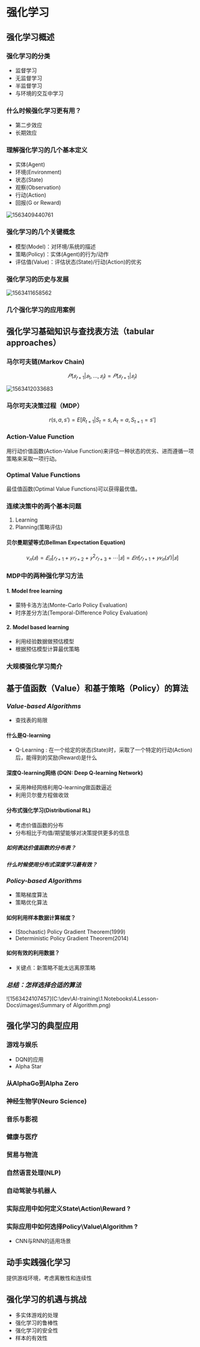 # 强化学习

## 强化学习概述

### 强化学习的分类

- 监督学习
- 无监督学习
- 半监督学习
- 与环境的交互中学习

### 什么时候强化学习更有用？

- 第二步效应
- 长期效应

### 理解强化学习的几个基本定义

- 实体(Agent)
- 环境(Environment)
- 状态(State)
- 观察(Observation)
- 行动(Action)
- 回报(G or Reward)

![1563409440761](C:\dev\AI-training\1.Notebooks\4.Lesson-Docs\images\Basic-Concept.png)

### 强化学习的几个关键概念

- 模型(Model)：对环境/系统的描述
- 策略(Policy)：实体(Agent)的行为/动作
- 评估值(Value)：评估状态(State)/行动(Action)的优劣

### 强化学习的历史与发展

![1563411658562](C:\dev\AI-training\1.Notebooks\4.Lesson-Docs\images\RL-history.png)

### 几个强化学习的应用案例



## 强化学习基础知识与查找表方法（tabular approaches）

### 马尔可夫链(Markov Chain)

$$
𝑃(𝑠_{𝑡+1}|𝑠_1,…,𝑠_𝑡)=𝑃(𝑠_{𝑡+1}|𝑠_𝑡)
$$

![1563412033683](C:\dev\AI-training\1.Notebooks\4.Lesson-Docs\images\Markov.png)

### 马尔可夫决策过程（MDP）

$$
r(s,a,s′)=E[R_{t+1}|S_t=s,A_t=a,S_{t+1}=s′]
$$

### Action-Value Function

用行动价值函数(Action-Value Function)来评估一种状态的优劣、进而遵循一项策略来采取一项行动。

### Optimal Value Functions

最佳值函数(Optimal Value Functions)可以获得最优值。

### 连续决策中的两个基本问题

1. Learning
2. Planning(策略评估)

#### 贝尔曼期望等式(Bellman Expectation Equation)

$$
v_𝜋(𝑠)=𝐸_𝜋[𝑟_{𝑡+1}+𝛾𝑟_{𝑡+2}+𝛾^2𝑟_{𝑡+3}+⋯|𝑠]=𝐸𝜋[𝑟_{𝑡+1}+𝛾𝑣_𝜋(𝑠′)|𝑠]
$$

### MDP中的两种强化学习方法

#### 1. Model free learning

- 蒙特卡洛方法(Monte-Carlo Policy Evaluation)
- 时序差分方法(Temporal-Difference Policy Evaluation)

#### 2. Model based learning

- 利用经验数据做预估模型
- 根据预估模型计算最优策略

### 大规模强化学习简介



## 基于值函数（Value）和基于策略（Policy）的算法 

### *Value-based Algorithms*

- 查找表的局限

#### 什么是Q-learning

- Q-Learning : 在一个给定的状态(State)时，采取了一个特定的行动(Action)后，能得到的奖励(Reward)是什么

#### 深度Q-learning网络 (DQN: Deep Q-learning Network)

- 采用神经网络利用Q-learning做函数逼近
- 利用贝尔曼方程做收敛

#### 分布式强化学习(Distributional RL)

- 考虑价值函数的分布
- 分布相比于均值/期望能够对决策提供更多的信息

##### 如何表达价值函数的分布表？

##### 什么时候使用分布式深度学习最有效？

### *Policy-based Algorithms*

- 策略梯度算法
- 策略优化算法

#### 如何利用样本数据计算梯度？

- (Stochastic) Policy Gradient Theorem(1999)
- Deterministic Policy Gradient Theorem(2014)

#### 如何有效的利用数据？

- 关键点：新策略不能太远离原策略

### *总结：怎样选择合适的算法*

![1563424107457](C:\dev\AI-training\1.Notebooks\4.Lesson-Docs\images\Summary of Algorithm.png)



## 强化学习的典型应用

### 游戏与娱乐

- DQN的应用
- Alpha Star

### 从AlphaGo到Alpha Zero

### 神经生物学(Neuro Science)

### 音乐与影视

### 健康与医疗

### 贸易与物流

### 自然语言处理(NLP)

### 自动驾驶与机器人

### 实际应用中如何定义State\Action\Reward ?

### 实际应用中如何选择Policy\Value\Algorithm ?

- CNN与RNN的适用场景



## 动手实践强化学习 

提供游戏环境，考虑离散性和连续性



## 强化学习的机遇与挑战 

- 多实体游戏的处理
- 强化学习的鲁棒性
- 强化学习的安全性
- 样本的有效性